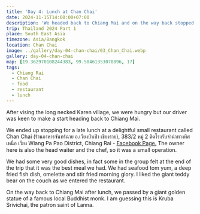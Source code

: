 ```yaml
---
title: 'Day 4: Lunch at Chan Chai'
date: 2024-11-15T14:00:00+07:00
description: 'We headed back to Chiang Mai and on the way back stopped by to have lunch at this delightful restaurant.'
trip: Thailand 2024 Part 1
place: South East Asia
timezone: Asia/Bangkok
location: Chan Chai
image: ../gallery/day-04-chan-chai/03_Chan_Chai.webp
gallery: day-04-chan-chai
map: [19.362970108244383, 99.50461353078896, 17]
tags:
  - Chiang Rai
  - Chan Chai
  - food
  - restaurant
  - lunch
---
```


After vising the long necked Karen village, we were hungry but our driver was keen to make a start heading back to Chiang Mai.

We ended up stopping for a late lunch at a delightful small restaurant called Chan Chai (ร้านอาหารจันทร์ฉาย อ.เวียงป่าเป้า เชียงราย), 383/2 หมู่ 2 ติดโรงรับจำนำทางทิศเหนือ เวียง Wiang Pa Pao District, Chiang Rai - [Facebook Page.](https://www.facebook.com/pages/ร้านอาหารจันทร์ฉาย-เวียงป่าเป้า-เชียงราย/289378341213035) The owner here is also the head waiter and the chef, so it was a small operation.

We had some very good dishes, in fact some in the group felt at the end of the trip that it was the best meal we had. We had seafood tom yum, a deep fried fish dish, omelette and stir fried morning glory. I liked the giant teddy bear on the couch as we entered the restaurant.

On the way back to Chiang Mai after lunch, we passed by a giant golden statue of a famous local Buddhist monk. I am guessing this is Kruba Srivichai, the patron saint of Lanna.
